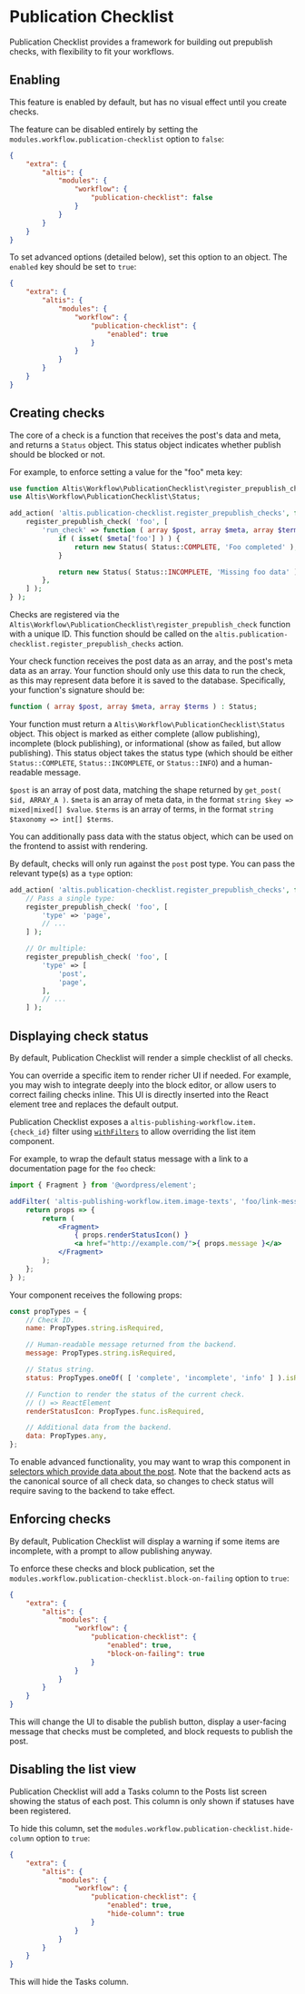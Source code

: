 # Publication Checklist

Publication Checklist provides a framework for building out prepublish checks, with flexibility to fit your workflows.


## Enabling

This feature is enabled by default, but has no visual effect until you create checks.

The feature can be disabled entirely by setting the `modules.workflow.publication-checklist` option to `false`:

```json
{
	"extra": {
		"altis": {
			"modules": {
				"workflow": {
					"publication-checklist": false
				}
			}
		}
	}
}
```

To set advanced options (detailed below), set this option to an object. The `enabled` key should be set to `true`:

```json
{
	"extra": {
		"altis": {
			"modules": {
				"workflow": {
					"publication-checklist": {
						"enabled": true
					}
				}
			}
		}
	}
}
```

## Creating checks

The core of a check is a function that receives the post's data and meta, and returns a `Status` object. This status object indicates whether publish should be blocked or not.

For example, to enforce setting a value for the "foo" meta key:

```php
use function Altis\Workflow\PublicationChecklist\register_prepublish_check;
use Altis\Workflow\PublicationChecklist\Status;

add_action( 'altis.publication-checklist.register_prepublish_checks', function () {
	register_prepublish_check( 'foo', [
		'run_check' => function ( array $post, array $meta, array $terms ) : Status {
			if ( isset( $meta['foo'] ) ) {
				return new Status( Status::COMPLETE, 'Foo completed' );
			}

			return new Status( Status::INCOMPLETE, 'Missing foo data' );
		},
	] );
} );
```

Checks are registered via the `Altis\Workflow\PublicationChecklist\register_prepublish_check` function with a unique ID. This function should be called on the `altis.publication-checklist.register_prepublish_checks` action.

Your check function receives the post data as an array, and the post's meta data as an array. Your function should only use this data to run the check, as this may represent data before it is saved to the database. Specifically, your function's signature should be:

```php
function ( array $post, array $meta, array $terms ) : Status;
```

Your function must return a `Altis\Workflow\PublicationChecklist\Status` object. This object is marked as either complete (allow publishing), incomplete (block publishing), or informational (show as failed, but allow publishing). This status object takes the status type (which should be either `Status::COMPLETE`, `Status::INCOMPLETE`, or `Status::INFO`) and a human-readable message.

`$post` is an array of post data, matching the shape returned by `get_post( $id, ARRAY_A )`. `$meta` is an array of meta data, in the format `string $key => mixed|mixed[] $value`. `$terms` is an array of terms, in the format `string $taxonomy => int[] $terms`.

You can additionally pass data with the status object, which can be used on the frontend to assist with rendering.

By default, checks will only run against the `post` post type. You can pass the relevant type(s) as a `type` option:

```php
add_action( 'altis.publication-checklist.register_prepublish_checks', function () {
	// Pass a single type:
	register_prepublish_check( 'foo', [
		'type' => 'page',
		// ...
	] );

	// Or multiple:
	register_prepublish_check( 'foo', [
		'type' => [
			'post',
			'page',
		],
		// ...
	] );
```


## Displaying check status

By default, Publication Checklist will render a simple checklist of all checks.

You can override a specific item to render richer UI if needed. For example, you may wish to integrate deeply into the block editor, or allow users to correct failing checks inline. This UI is directly inserted into the React element tree and replaces the default output.

Publication Checklist exposes a `altis-publishing-workflow.item.{check_id}` filter using [`withFilters`](https://github.com/WordPress/gutenberg/tree/master/packages/components/src/higher-order/with-filters) to allow overriding the list item component.

For example, to wrap the default status message with a link to a documentation page for the `foo` check:

```jsx
import { Fragment } from '@wordpress/element';

addFilter( 'altis-publishing-workflow.item.image-texts', 'foo/link-message', () => {
	return props => {
		return (
			<Fragment>
				{ props.renderStatusIcon() }
				<a href="http://example.com/">{ props.message }</a>
			</Fragment>
		);
	};
} );
```

Your component receives the following props:

```jsx
const propTypes = {
	// Check ID.
	name: PropTypes.string.isRequired,

	// Human-readable message returned from the backend.
	message: PropTypes.string.isRequired,

	// Status string.
	status: PropTypes.oneOf( [ 'complete', 'incomplete', 'info' ] ).isRequired,

	// Function to render the status of the current check.
	// () => ReactElement
	renderStatusIcon: PropTypes.func.isRequired,

	// Additional data from the backend.
	data: PropTypes.any,
};
```

To enable advanced functionality, you may want to wrap this component in [selectors which provide data about the post](https://developer.wordpress.org/block-editor/data/data-core-block-editor/). Note that the backend acts as the canonical source of all check data, so changes to check status will require saving to the backend to take effect.


## Enforcing checks

By default, Publication Checklist will display a warning if some items are incomplete, with a prompt to allow publishing anyway.

To enforce these checks and block publication, set the `modules.workflow.publication-checklist.block-on-failing` option to `true`:

```json
{
	"extra": {
		"altis": {
			"modules": {
				"workflow": {
					"publication-checklist": {
						"enabled": true,
						"block-on-failing": true
					}
				}
			}
		}
	}
}
```

This will change the UI to disable the publish button, display a user-facing message that checks must be completed, and block requests to publish the post.


## Disabling the list view

Publication Checklist will add a Tasks column to the Posts list screen showing the status of each post. This column is only shown if statuses have been registered.

To hide this column, set the `modules.workflow.publication-checklist.hide-column` option to `true`:

```json
{
	"extra": {
		"altis": {
			"modules": {
				"workflow": {
					"publication-checklist": {
						"enabled": true,
						"hide-column": true
					}
				}
			}
		}
	}
}
```

This will hide the Tasks column.
